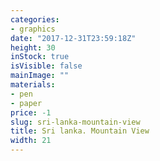 ```yaml
---
categories:
- graphics
date: "2017-12-31T23:59:18Z"
height: 30
inStock: true
isVisible: false
mainImage: ""
materials:
- pen
- paper
price: -1
slug: sri-lanka-mountain-view
title: Sri lanka. Mountain View
width: 21
---
```


